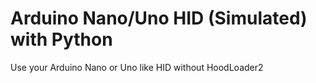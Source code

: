 # Arduino Nano/Uno HID (Simulated) with Python 
 Use your Arduino Nano or Uno like HID without HoodLoader2
